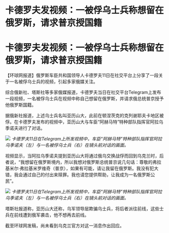 # 卡德罗夫发视频：一被俘乌士兵称想留在俄罗斯，请求普京授国籍

# 卡德罗夫发视频：一被俘乌士兵称想留在俄罗斯，请求普京授国籍

【环球网报道】俄罗斯车臣共和国领导人卡德罗夫11日在社交平台上分享了一段关于一名被俘乌士兵的视频，引起多家俄媒关注。

综合俄新社、塔斯社等多家俄媒报道，卡德罗夫当日在社交平台Telegram上发布一段视频，一名被俘乌士兵在视频中称自己想留在俄罗斯，并请求俄总统普京授予他俄罗斯国籍。

据俄新社报道，上述乌士兵名叫亚历山大，此前在顿涅茨克的克列谢耶夫卡地区被俘。在卡德罗夫发布的视频中，亚历山大与车臣“阿赫马特”特种部队指挥官阿拉乌季诺夫进行了对话。

![](https://inews.gtimg.com/om_bt/O8Sy04PXj2r_W6pBhfJIbfokkXhKpyuXAhqiYGh4Q0pFYAA/1000)
_卡德罗夫11日在Telegram上所发视频中，车臣“阿赫马特”特种部队指挥官阿拉乌季诺夫（左）与一名被俘乌士兵（右）在镜头前对话的画面。_

视频显示，当阿拉乌季诺夫提到亚历山大将通过俄乌交换战俘而回到乌克兰时，后者说，“我想留在俄罗斯境内，所以我想对俄罗斯总统普京说几句话：尊敬的弗拉基米尔·弗拉基米罗维奇（普京），如果有可能，请让我留在俄罗斯。我没有犯大错，我会通过自己的付出来赎罪。我也请您提供帮助，让我成为一名俄罗斯公民”。

![](https://inews.gtimg.com/om_bt/O1fQmUhmeQojELMfqhS8Q2l99olzkbQKooOsIQlpNANl8AA/1000)
_卡德罗夫11日在Telegram上所发视频中，车臣“阿赫马特”特种部队指挥官阿拉乌季诺夫（左）与一名被俘乌士兵（右）在镜头前对话的画面。_

塔斯社报道称，亚历山大还称，乌军领导层欺骗乌士兵，将后者派往前线，这些士兵在前线遭到俄军袭击，他不想再去前线。

截至环球网发稿，尚未看到乌克兰官方对这一消息作出回应。

